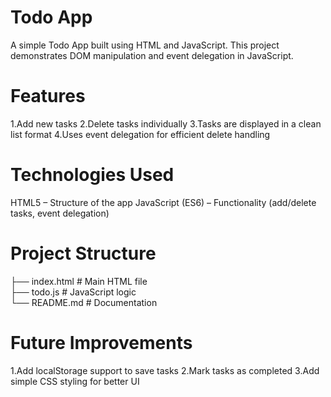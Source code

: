 # Todo App

A simple Todo App built using HTML and JavaScript.
This project demonstrates DOM manipulation and event delegation in JavaScript.

# Features

1.Add new tasks
2.Delete tasks individually
3.Tasks are displayed in a clean list format
4.Uses event delegation for efficient delete handling

# Technologies Used

HTML5 – Structure of the app
JavaScript (ES6) – Functionality (add/delete tasks, event delegation)

# Project Structure
├── index.html     # Main HTML file  
├── todo.js        # JavaScript logic  
└── README.md      # Documentation  

# Future Improvements

1.Add localStorage support to save tasks
2.Mark tasks as completed
3.Add simple CSS styling for better UI